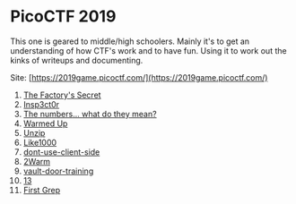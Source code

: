 # PicoCTF 2019

This one is geared to middle/high schoolers.  Mainly it's to get an understanding of how CTF's work and to have fun. Using it to work out the kinks of writeups and documenting.

Site: [https://2019game.picoctf.com/](https://2019game.picoctf.com/)

1. [The Factory's Secret](factory_secret.md)
1. [Insp3ct0r](inspector.md)
1. [The numbers... what do they mean?](numbers.md)
1. [Warmed Up](warmed_up.md)
1. [Unzip](unzip.md)
1. [Like1000](like1000.md)
1. [dont-use-client-side](dont-use-client-side.md)
1. [2Warm](2Warm.md)
1. [vault-door-training](vault-door-training.md)
1. [13](13.md)
1. [First Grep](first_grep.md)
